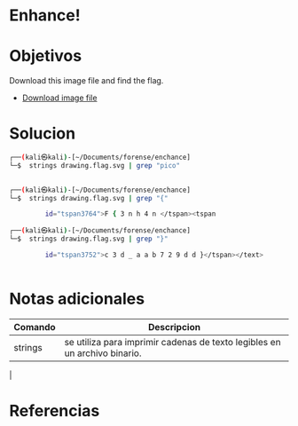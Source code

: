 # Enhance!
# Objetivos
Download this image file and find the flag.

- [Download image file](https://artifacts.picoctf.net/c/100/drawing.flag.svg)

# Solucion
```bash
┌──(kali㉿kali)-[~/Documents/forense/enchance]
└─$  strings drawing.flag.svg | grep "pico"  

                                                                                                               
┌──(kali㉿kali)-[~/Documents/forense/enchance]
└─$  strings drawing.flag.svg | grep "{"   

         id="tspan3764">F { 3 n h 4 n </tspan><tspan
                                                                                                               
┌──(kali㉿kali)-[~/Documents/forense/enchance]
└─$  strings drawing.flag.svg | grep "}"

         id="tspan3752">c 3 d _ a a b 7 2 9 d d }</tspan></text>
             
```

# Notas adicionales

|Comando|Descripcion|
|---|---|
|strings|se utiliza para imprimir cadenas de texto legibles en un archivo binario.|
|
# Referencias



